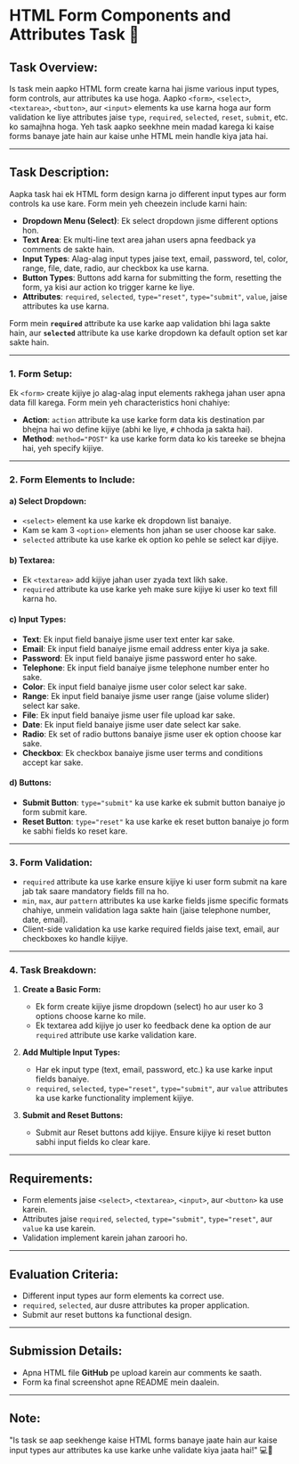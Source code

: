 # HTML Form Components and Attributes Task 📝

## Task Overview:

Is task mein aapko HTML form create karna hai jisme various input types, form controls, aur attributes ka use hoga. Aapko `<form>`, `<select>`, `<textarea>`, `<button>`, aur `<input>` elements ka use karna hoga aur form validation ke liye attributes jaise `type`, `required`, `selected`, `reset`, `submit`, etc. ko samajhna hoga. Yeh task aapko seekhne mein madad karega ki kaise forms banaye jate hain aur kaise unhe HTML mein handle kiya jata hai.

---

## Task Description:

Aapka task hai ek HTML form design karna jo different input types aur form controls ka use kare. Form mein yeh cheezein include karni hain:

- **Dropdown Menu (Select)**: Ek select dropdown jisme different options hon.
- **Text Area**: Ek multi-line text area jahan users apna feedback ya comments de sakte hain.
- **Input Types**: Alag-alag input types jaise text, email, password, tel, color, range, file, date, radio, aur checkbox ka use karna.
- **Button Types**: Buttons add karna for submitting the form, resetting the form, ya kisi aur action ko trigger karne ke liye.
- **Attributes**: `required`, `selected`, `type="reset"`, `type="submit"`, `value`, jaise attributes ka use karna.

Form mein **`required`** attribute ka use karke aap validation bhi laga sakte hain, aur **`selected`** attribute ka use karke dropdown ka default option set kar sakte hain.

---

### 1. **Form Setup:**

Ek `<form>` create kijiye jo alag-alag input elements rakhega jahan user apna data fill karega. Form mein yeh characteristics honi chahiye:

- **Action**: `action` attribute ka use karke form data kis destination par bhejna hai wo define kijiye (abhi ke liye, `#` chhoda ja sakta hai).
- **Method**: `method="POST"` ka use karke form data ko kis tareeke se bhejna hai, yeh specify kijiye.

---

### 2. **Form Elements to Include:**

#### **a) Select Dropdown:**

- `<select>` element ka use karke ek dropdown list banaiye.
- Kam se kam 3 `<option>` elements hon jahan se user choose kar sake.
- `selected` attribute ka use karke ek option ko pehle se select kar dijiye.

#### **b) Textarea:**

- Ek `<textarea>` add kijiye jahan user zyada text likh sake.
- `required` attribute ka use karke yeh make sure kijiye ki user ko text fill karna ho.

#### **c) Input Types:**

- **Text**: Ek input field banaiye jisme user text enter kar sake.
- **Email**: Ek input field banaiye jisme email address enter kiya ja sake.
- **Password**: Ek input field banaiye jisme password enter ho sake.
- **Telephone**: Ek input field banaiye jisme telephone number enter ho sake.
- **Color**: Ek input field banaiye jisme user color select kar sake.
- **Range**: Ek input field banaiye jisme user range (jaise volume slider) select kar sake.
- **File**: Ek input field banaiye jisme user file upload kar sake.
- **Date**: Ek input field banaiye jisme user date select kar sake.
- **Radio**: Ek set of radio buttons banaiye jisme user ek option choose kar sake.
- **Checkbox**: Ek checkbox banaiye jisme user terms and conditions accept kar sake.

#### **d) Buttons:**

- **Submit Button**: `type="submit"` ka use karke ek submit button banaiye jo form submit kare.
- **Reset Button**: `type="reset"` ka use karke ek reset button banaiye jo form ke sabhi fields ko reset kare.

---

### 3. **Form Validation:**

- `required` attribute ka use karke ensure kijiye ki user form submit na kare jab tak saare mandatory fields fill na ho.
- `min`, `max`, aur `pattern` attributes ka use karke fields jisme specific formats chahiye, unmein validation laga sakte hain (jaise telephone number, date, email).
- Client-side validation ka use karke required fields jaise text, email, aur checkboxes ko handle kijiye.

---

### 4. **Task Breakdown:**

1. **Create a Basic Form:**
   - Ek form create kijiye jisme dropdown (select) ho aur user ko 3 options choose karne ko mile.
   - Ek textarea add kijiye jo user ko feedback dene ka option de aur `required` attribute use karke validation kare.

2. **Add Multiple Input Types:**
   - Har ek input type (text, email, password, etc.) ka use karke input fields banaiye.
   - `required`, `selected`, `type="reset"`, `type="submit"`, aur `value` attributes ka use karke functionality implement kijiye.

3. **Submit and Reset Buttons:**
   - Submit aur Reset buttons add kijiye. Ensure kijiye ki reset button sabhi input fields ko clear kare.

---

## Requirements:

- Form elements jaise `<select>`, `<textarea>`, `<input>`, aur `<button>` ka use karein.
- Attributes jaise `required`, `selected`, `type="submit"`, `type="reset"`, aur `value` ka use karein.
- Validation implement karein jahan zaroori ho.

---

## Evaluation Criteria:

- Different input types aur form elements ka correct use.
- `required`, `selected`, aur dusre attributes ka proper application.
- Submit aur reset buttons ka functional design.

---

## Submission Details:

- Apna HTML file **GitHub** pe upload karein aur comments ke saath.
- Form ka final screenshot apne README mein daalein.

---

## Note:

"Is task se aap seekhenge kaise HTML forms banaye jaate hain aur kaise input types aur attributes ka use karke unhe validate kiya jaata hai!" 💻📝
